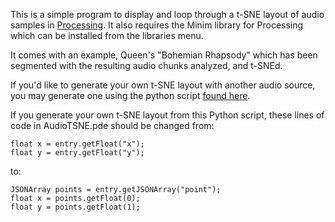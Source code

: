 This is a simple program to display and loop through a t-SNE layout of audio samples in [Processing](http://processing.org). It also requires the Minim library for Processing which can be installed from the libraries menu.

It comes with an example, Queen's "Bohemian Rhapsody" which has been segmented with the resulting audio chunks analyzed, and t-SNEd.  

If you'd like to generate your own t-SNE layout with another audio source, you may generate one using the python script [found here](https://github.com/ml4a/ml4a-guides/blob/master/notebooks/audio-tsne.ipynb). 

If you generate your own t-SNE layout from this Python script, these lines of code in AudioTSNE.pde should be changed from:

    float x = entry.getFloat("x");
    float y = entry.getFloat("y");
    
to:

    JSONArray points = entry.getJSONArray("point");
    float x = points.getFloat(0);
    float y = points.getFloat(1);
